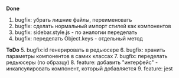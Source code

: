 **Done**
1. bugfix: убрать лишние файлы, переименовать
2. bugfix: сделать нормальный импорт стилей как компонентов
3. bugfix: sidebar.style.js - по аналогии переделать
4. bugfix: переделать Object.keys - отдельный метод

**ToDo**
5. bugfix:id генерировать в редьюсере
6. bugfix: хранить параметры компонентов в самих классах
7. bugfix: переделать редьюсеры (по образцу)
8. feature: добавить "интерфейс" - инкапсулировать компонент, который добавляется
9. feature: jest
